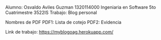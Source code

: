 Alumno: Osvaldo Aviles Guzman 1320114000
        Ingeniaria en Software
        5to Cuatrimestre
        3522IS
Trabajo: Blog personal

Nombres de PDF
PDF1: Lista de cotejo
PDF2: Evidencia

Link de trabajo: https://myblogoag.herokuapp.com/
